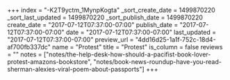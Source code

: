 +++
index = "-K2T9yctm_1MynpKogta"
_sort_create_date = 1499870220
_sort_last_updated = 1499870220
_sort_publish_date = 1499870220
create_date = "2017-07-12T07:37:00-07:00"
publish_date = "2017-07-12T07:37:00-07:00"
date = "2017-07-12T07:37:00-07:00"
last_updated = "2017-07-12T07:37:00-07:00"
preview_url = "4dd16d25-1a1f-752c-18d4-af700fb337dc"
name = "Protest"
title = "Protest"
is_column = false
reviews = ""
notes = ["notes/the-help-desk-how-should-a-pacifist-book-lover-protest-amazons-bookstore", "notes/book-news-roundup-have-you-read-sherman-alexies-viral-poem-about-passports"]
+++

